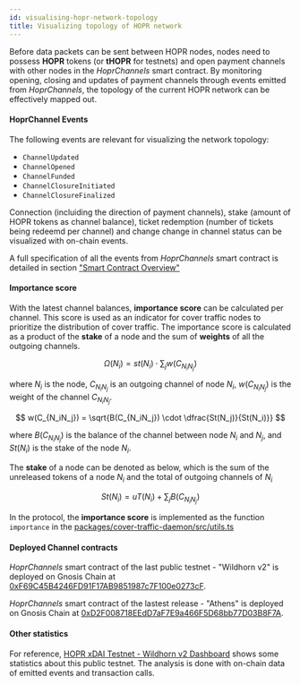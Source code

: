 ```yaml
---
id: visualising-hopr-network-topology
title: Visualizing topology of HOPR network
---
```


Before data packets can be sent between HOPR nodes, nodes need to possess **HOPR** tokens (or **tHOPR** for testnets) and open payment channels with other nodes in the _HoprChannels_ smart contract. By monitoring opening, closing and updates of payment channels through events emitted from _HoprChannels_, the topology of the current HOPR network can be effectively mapped out.

#### HoprChannel Events

The following events are relevant for visualizing the network topology:

- `ChannelUpdated`
- `ChannelOpened`
- `ChannelFunded`
- `ChannelClosureInitiated`
- `ChannelClosureFinalized`

Connection (incluiding the direction of payment channels), stake (amount of HOPR tokens as channel balance), ticket redemption (number of tickets being redeemd per channel) and change change in channel status can be visualized with on-chain events.

A full specification of all the events from _HoprChannels_ smart contract is detailed in section ["Smart Contract Overview"](/developers/smart-contract)

#### Importance score

With the latest channel balances, **importance score** can be calculated per channel. This score is used as an indicator for cover traffic nodes to prioritize the distribution of cover traffic.
The importance score is calculated as a product of the **stake** of a node and the sum of **weights** of all the outgoing channels.

$$
\Omega(N_i) = st(N_i) \cdot \sum_{j} w(C_{N_iN_j})
$$

where $N_{i}$ is the node, $C_{N_iN_j}$ is an outgoing channel of node $N_{i}$, $w(C_{N_iN_j})$ is the weight of the channel $C_{N_iN_j}$.

$$
w(C_{N_iN_j}) = \sqrt{B(C_{N_iN_j}) \cdot \dfrac{St(N_j)}{St(N_i)}}
$$

where $B(C_{N_iN_j})$ is the balance of the channel between node $N_i$ and $N_j$, and $St(N_i)$ is the stake of the node $N_i$.

The **stake** of a node can be denoted as below, which is the sum of the unreleased tokens of a node $N_i$ and the total of outgoing channels of $N_i$

$$
St(N_i) = uT(N_i) + \sum_{j} B(C_{N_iN_j})
$$

In the protocol, the **importance score** is implemented as the function `importance` in the [packages/cover-traffic-daemon/src/utils.ts](https://github.com/hoprnet/hoprnet/blob/master/packages/cover-traffic-daemon/src/utils.ts)

#### Deployed Channel contracts

_HoprChannels_ smart contract of the last public testnet - "Wildhorn v2" is deployed on Gnosis Chain at [0xF69C45B4246FD91F17AB9851987c7F100e0273cF](https://blockscout.com/xdai/mainnet/address/0xF69C45B4246FD91F17AB9851987c7F100e0273cF/contracts).

_HoprChannels_ smart contract of the lastest release - "Athens" is deployed on Gnosis Chain at [0xD2F008718EEdD7aF7E9a466F5D68bb77D03B8F7A](https://blockscout.com/xdai/mainnet/address/0xD2F008718EEdD7aF7E9a466F5D68bb77D03B8F7A/transactions).

#### Other statistics

For reference, [HOPR xDAI Testnet - Wildhorn v2 Dashboard](https://dune.xyz/hoprnet/HOPR-xDAI-Testnet-Wildhorn-v2) shows some statistics about this public testnet. The analysis is done with on-chain data of emitted events and transaction calls.
